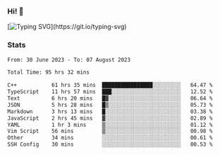 ### Hi!  👋

[![Typing SVG](https://readme-typing-svg.herokuapp.com?font=Fira+Code&pause=1000&width=435&lines=Hello!+I'm+Texiwustion.)](https://git.io/typing-svg)

### Stats

<!--START_SECTION:waka-->

```txt
From: 30 June 2023 - To: 07 August 2023

Total Time: 95 hrs 32 mins

C++           61 hrs 35 mins  ████████████████░░░░░░░░░   64.47 %
TypeScript    11 hrs 57 mins  ███░░░░░░░░░░░░░░░░░░░░░░   12.52 %
Text          6 hrs 20 mins   █▓░░░░░░░░░░░░░░░░░░░░░░░   06.64 %
JSON          5 hrs 28 mins   █▒░░░░░░░░░░░░░░░░░░░░░░░   05.73 %
Markdown      3 hrs 13 mins   █░░░░░░░░░░░░░░░░░░░░░░░░   03.38 %
JavaScript    2 hrs 45 mins   ▓░░░░░░░░░░░░░░░░░░░░░░░░   02.89 %
YAML          1 hr 3 mins     ▒░░░░░░░░░░░░░░░░░░░░░░░░   01.12 %
Vim Script    56 mins         ▒░░░░░░░░░░░░░░░░░░░░░░░░   00.98 %
Other         34 mins         ░░░░░░░░░░░░░░░░░░░░░░░░░   00.61 %
SSH Config    30 mins         ░░░░░░░░░░░░░░░░░░░░░░░░░   00.53 %
```

<!--END_SECTION:waka-->
